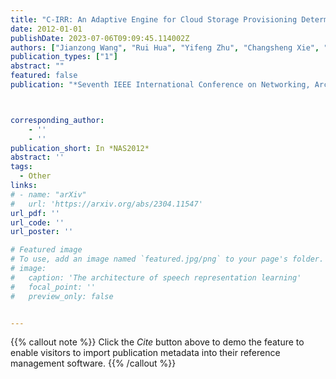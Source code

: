```yaml
---
title: "C-IRR: An Adaptive Engine for Cloud Storage Provisioning Determined by Economic Models with Workload Burstiness Consideration"
date: 2012-01-01
publishDate: 2023-07-06T09:09:45.114002Z
authors: ["Jianzong Wang", "Rui Hua", "Yifeng Zhu", "Changsheng Xie", "Peng Wang", "Weijiao Gong"]
publication_types: ["1"]
abstract: ""
featured: false
publication: "*Seventh IEEE International Conference on Networking, Architecture, and Storage*"



corresponding_author:
    - ''
    - ''
publication_short: In *NAS2012* 
abstract: ''
tags:
  - Other
links:
# - name: "arXiv"
#   url: 'https://arxiv.org/abs/2304.11547'
url_pdf: ''
url_code: ''
url_poster: ''

# Featured image
# To use, add an image named `featured.jpg/png` to your page's folder.
# image:
#   caption: 'The architecture of speech representation learning'
#   focal_point: ''
#   preview_only: false


---
```


{{% callout note %}}
Click the _Cite_ button above to demo the feature to enable visitors to import publication metadata into their reference management software.
{{% /callout %}}



